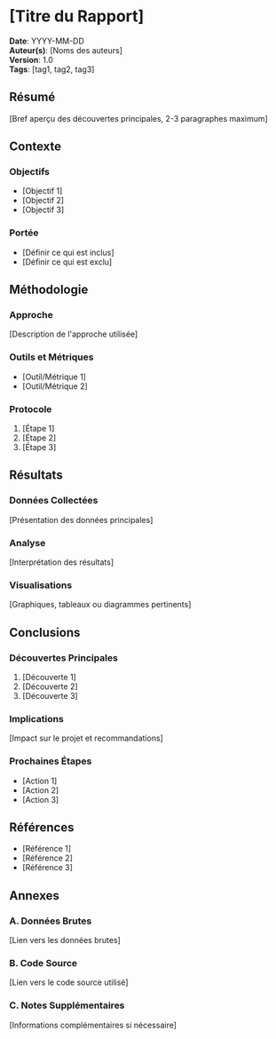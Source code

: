 # [Titre du Rapport]

**Date**: YYYY-MM-DD  
**Auteur(s)**: [Noms des auteurs]  
**Version**: 1.0  
**Tags**: [tag1, tag2, tag3]

## Résumé

[Bref aperçu des découvertes principales, 2-3 paragraphes maximum]

## Contexte

### Objectifs
- [Objectif 1]
- [Objectif 2]
- [Objectif 3]

### Portée
- [Définir ce qui est inclus]
- [Définir ce qui est exclu]

## Méthodologie

### Approche
[Description de l'approche utilisée]

### Outils et Métriques
- [Outil/Métrique 1]
- [Outil/Métrique 2]

### Protocole
1. [Étape 1]
2. [Étape 2]
3. [Étape 3]

## Résultats

### Données Collectées
[Présentation des données principales]

### Analyse
[Interprétation des résultats]

### Visualisations
[Graphiques, tableaux ou diagrammes pertinents]

## Conclusions

### Découvertes Principales
1. [Découverte 1]
2. [Découverte 2]
3. [Découverte 3]

### Implications
[Impact sur le projet et recommandations]

### Prochaines Étapes
- [Action 1]
- [Action 2]
- [Action 3]

## Références

- [Référence 1]
- [Référence 2]
- [Référence 3]

## Annexes

### A. Données Brutes
[Lien vers les données brutes]

### B. Code Source
[Lien vers le code source utilisé]

### C. Notes Supplémentaires
[Informations complémentaires si nécessaire]
